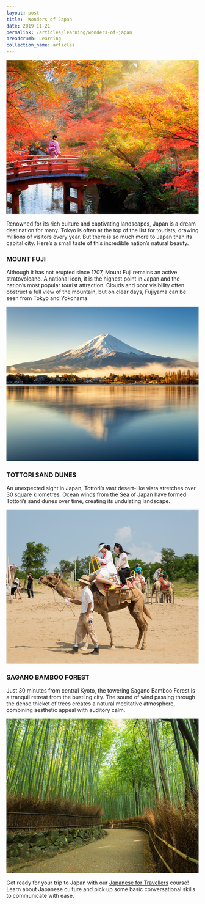 ```yaml
---
layout: post
title:  Wonders of Japan
date: 2019-11-21
permalink: /articles/learning/wonders-of-japan
breadcrumb: Learning
collection_name: articles
---
```

![Wonders of Japan](/images/content-articles/learning/wonders-of-japan-img1.jpg)

Renowned for its rich culture and captivating landscapes, Japan is a dream destination for many. Tokyo is often at the top of the list for tourists, drawing millions of visitors every year. But there is so much more to Japan than its capital city. Here’s a small taste of this incredible nation’s natural beauty.

### MOUNT FUJI
Although it has not erupted since 1707, Mount Fuji remains an active stratovolcano. A national icon, it is the highest point in Japan and the nation’s most popular tourist attraction. Clouds and poor visibility often obstruct a full view of the mountain, but on clear days, Fujiyama can be seen from Tokyo and Yokohama. 

![Wonders of Japan](/images/content-articles/learning/wonders-of-japan-img2.jpg)

### TOTTORI SAND DUNES
An unexpected sight in Japan, Tottori’s vast desert-like vista stretches over 30 square kilometres. Ocean winds from the Sea of Japan have formed Tottori’s sand dunes over time, creating its undulating landscape.

![Wonders of Japan](/images/content-articles/learning/wonders-of-japan-img3.jpg)

### SAGANO BAMBOO FOREST
Just 30 minutes from central Kyoto, the towering Sagano Bamboo Forest is a tranquil retreat from the bustling city. The sound of wind passing through the dense thicket of trees creates a natural meditative atmosphere, combining aesthetic appeal with auditory calm.

![Wonders of Japan](/images/content-articles/learning/wonders-of-japan-img4.jpg)

Get ready for your trip to Japan with our [Japanese for Travellers](../../course-directory/lifelong-learning/#japanese-for-travellers) course! Learn about Japanese culture and pick up some basic conversational skills to communicate with ease.





